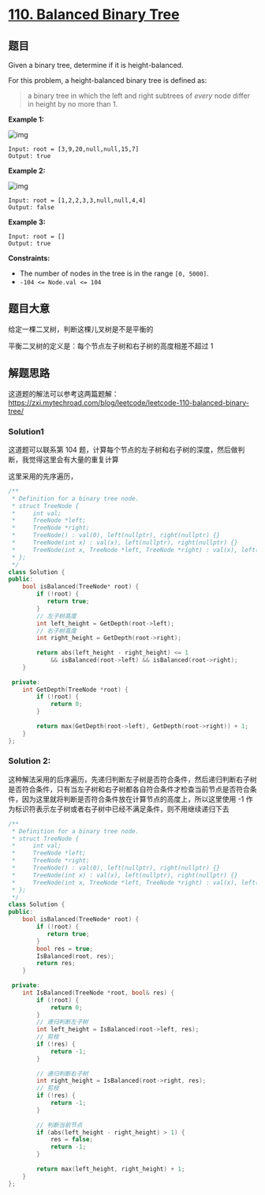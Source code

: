 # [110. Balanced Binary Tree](https://leetcode.com/problems/balanced-binary-tree/)

## 题目

Given a binary tree, determine if it is height-balanced.

For this problem, a height-balanced binary tree is defined as:

> a binary tree in which the left and right subtrees of *every* node differ in height by no more than 1.

 

**Example 1:**

![img](https://assets.leetcode.com/uploads/2020/10/06/balance_1.jpg)

```
Input: root = [3,9,20,null,null,15,7]
Output: true
```

**Example 2:**

![img](https://assets.leetcode.com/uploads/2020/10/06/balance_2.jpg)

```
Input: root = [1,2,2,3,3,null,null,4,4]
Output: false
```

**Example 3:**

```
Input: root = []
Output: true
```

 

**Constraints:**

- The number of nodes in the tree is in the range `[0, 5000]`.
- `-104 <= Node.val <= 104`

## 题目大意

给定一棵二叉树，判断这棵儿叉树是不是平衡的

平衡二叉树的定义是：每个节点左子树和右子树的高度相差不超过 1

## 解题思路

这道题的解法可以参考这两篇题解：https://zxi.mytechroad.com/blog/leetcode/leetcode-110-balanced-binary-tree/

### Solution1

这道题可以联系第 104 题，计算每个节点的左子树和右子树的深度，然后做判断，我觉得这里会有大量的重复计算

这里采用的先序遍历，

````c++
/**
 * Definition for a binary tree node.
 * struct TreeNode {
 *     int val;
 *     TreeNode *left;
 *     TreeNode *right;
 *     TreeNode() : val(0), left(nullptr), right(nullptr) {}
 *     TreeNode(int x) : val(x), left(nullptr), right(nullptr) {}
 *     TreeNode(int x, TreeNode *left, TreeNode *right) : val(x), left(left), right(right) {}
 * };
 */
class Solution {
public:
    bool isBalanced(TreeNode* root) {
        if (!root) {
           return true;
        }
        // 左子树高度
        int left_height = GetDepth(root->left);
        // 右子树高度
        int right_height = GetDepth(root->right);
        
        return abs(left_height - right_height) <= 1
            && isBalanced(root->left) && isBalanced(root->right);
    }
    
 private:
    int GetDepth(TreeNode *root) {
        if (!root) {
            return 0;
        }
        
        return max(GetDepth(root->left), GetDepth(root->right)) + 1;
    }
};
````

### Solution 2:

这种解法采用的后序遍历，先递归判断左子树是否符合条件，然后递归判断右子树是否符合条件，只有当左子树和右子树都各自符合条件才检查当前节点是否符合条件，因为这里就将判断是否符合条件放在计算节点的高度上，所以这里使用 -1 作为标识符表示左子树或者右子树中已经不满足条件，则不用继续递归下去

`````c++
/**
 * Definition for a binary tree node.
 * struct TreeNode {
 *     int val;
 *     TreeNode *left;
 *     TreeNode *right;
 *     TreeNode() : val(0), left(nullptr), right(nullptr) {}
 *     TreeNode(int x) : val(x), left(nullptr), right(nullptr) {}
 *     TreeNode(int x, TreeNode *left, TreeNode *right) : val(x), left(left), right(right) {}
 * };
 */
class Solution {
public:
    bool isBalanced(TreeNode* root) {
        if (!root) {
           return true;
        }
        bool res = true;
        IsBalanced(root, res);
        return res;
    }
    
 private:
    int IsBalanced(TreeNode *root, bool& res) {
        if (!root) {
            return 0;
        }
        // 递归判断左子树
        int left_height = IsBalanced(root->left, res);
        // 剪枝
        if (!res) {
            return -1;
        }
        
        // 递归判断右子树
        int right_height = IsBalanced(root->right, res);
        // 剪枝
        if (!res) {
            return -1;
        }
        
        // 判断当前节点
        if (abs(left_height - right_height) > 1) {
            res = false;
            return -1;
        }
        
        return max(left_height, right_height) + 1;
    }
};
`````

